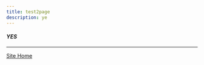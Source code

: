 ```yaml
---
title: test2page
description: ye
---
```


#### ***YES*** 
---
<footer>
  <a href="jwita.github.io">Site Home</a>
</footer>
